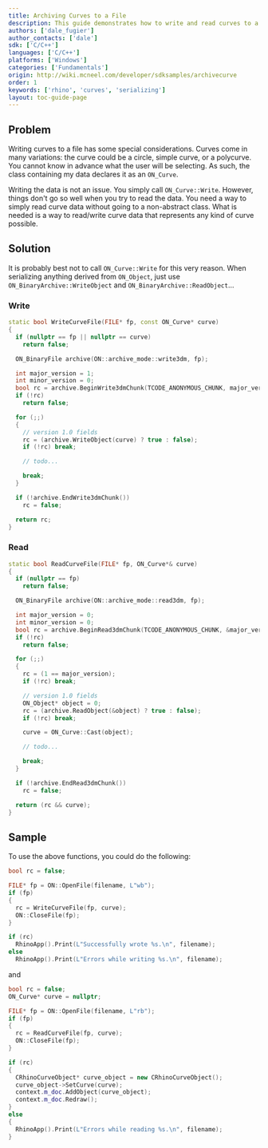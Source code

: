 ```yaml
---
title: Archiving Curves to a File
description: This guide demonstrates how to write and read curves to a file using C/C++.
authors: ['dale_fugier']
author_contacts: ['dale']
sdk: ['C/C++']
languages: ['C/C++']
platforms: ['Windows']
categories: ['Fundamentals']
origin: http://wiki.mcneel.com/developer/sdksamples/archivecurve
order: 1
keywords: ['rhino', 'curves', 'serializing']
layout: toc-guide-page
---
```


 
## Problem

Writing curves to a file has some special considerations.  Curves come in many variations: the curve could be a circle, simple curve, or a polycurve.  You cannot know in advance what the user will be selecting.  As such, the class containing my data declares it as an `ON_Curve`.

Writing the data is not an issue.  You simply call `ON_Curve::Write`.  However, things don't go so well when you try to read the data.  You need a way to simply read curve data without going to a non-abstract class. What is needed is a way to read/write curve data that represents any kind of curve possible.

## Solution

It is probably best not to call `ON_Curve::Write` for this very reason.  When serializing anything derived from `ON_Object`, just use `ON_BinaryArchive::WriteObject` and `ON_BinaryArchive::ReadObject`...

### Write
```cpp
static bool WriteCurveFile(FILE* fp, const ON_Curve* curve)
{
  if (nullptr == fp || nullptr == curve)
    return false;

  ON_BinaryFile archive(ON::archive_mode::write3dm, fp);

  int major_version = 1;
  int minor_version = 0;
  bool rc = archive.BeginWrite3dmChunk(TCODE_ANONYMOUS_CHUNK, major_version, minor_version);
  if (!rc)
    return false;

  for (;;)
  {
    // version 1.0 fields
    rc = (archive.WriteObject(curve) ? true : false);
    if (!rc) break;

    // todo...

    break;
  }

  if (!archive.EndWrite3dmChunk())
    rc = false;

  return rc;
}
```

### Read

```cpp
static bool ReadCurveFile(FILE* fp, ON_Curve*& curve)
{
  if (nullptr == fp)
    return false;

  ON_BinaryFile archive(ON::archive_mode::read3dm, fp);

  int major_version = 0;
  int minor_version = 0;
  bool rc = archive.BeginRead3dmChunk(TCODE_ANONYMOUS_CHUNK, &major_version, &minor_version);
  if (!rc)
    return false;

  for (;;)
  {
    rc = (1 == major_version);
    if (!rc) break;

    // version 1.0 fields
    ON_Object* object = 0;
    rc = (archive.ReadObject(&object) ? true : false);
    if (!rc) break;

    curve = ON_Curve::Cast(object);

    // todo...

    break;
  }

  if (!archive.EndRead3dmChunk())
    rc = false;

  return (rc && curve);
}
```

## Sample

To use the above functions, you could do the following:

```cpp
bool rc = false;

FILE* fp = ON::OpenFile(filename, L"wb");
if (fp)
{
  rc = WriteCurveFile(fp, curve);
  ON::CloseFile(fp);
}

if (rc)
  RhinoApp().Print(L"Successfully wrote %s.\n", filename);
else
  RhinoApp().Print(L"Errors while writing %s.\n", filename);
```

and

```cpp
bool rc = false;
ON_Curve* curve = nullptr;

FILE* fp = ON::OpenFile(filename, L"rb");
if (fp)
{
  rc = ReadCurveFile(fp, curve);
  ON::CloseFile(fp);
}

if (rc)
{
  CRhinoCurveObject* curve_object = new CRhinoCurveObject();
  curve_object->SetCurve(curve);
  context.m_doc.AddObject(curve_object);
  context.m_doc.Redraw();
}
else
{
  RhinoApp().Print(L"Errors while reading %s.\n", filename);
}
```
